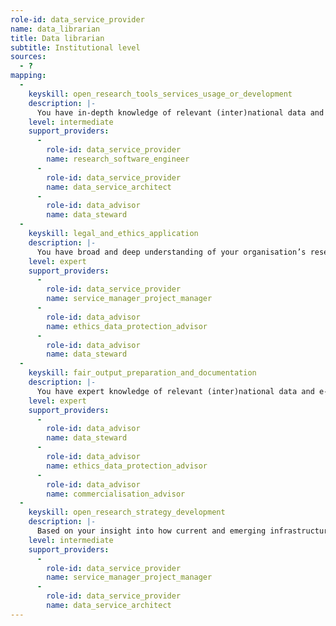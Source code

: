 ```yaml
---
role-id: data_service_provider
name: data_librarian
title: Data librarian
subtitle: Institutional level
sources: 
  - ?
mapping: 
  - 
    keyskill: open_research_tools_services_usage_or_development
    description: |-
      You have in-depth knowledge of relevant (inter)national data and e-infrastructure services for making data FAIR, and keeping it FAIR.  You identify and respond to the needs for services and resources, ensuring those provided are also FAIR, and as open as possible to reuse by researchers affiliated with the organisation, and by other users according to organisational policy and legal obligations. You take ownership responsibility for the development, set-up and update of suitable support tools or services, monitor availability and use, and ensure delivery of training on their effective application. Liaising with relevant professional services, e.g. research software engineers and data service architects, you ensure the organisation’s service management processes are followed.
    level: intermediate
    support_providers: 
      - 
        role-id: data_service_provider
        name: research_software_engineer
      - 
        role-id: data_service_provider
        name: data_service_architect
      - 
        role-id: data_advisor
        name: data_steward
  - 
    keyskill: legal_and_ethics_application
    description: |-
      You have broad and deep understanding of your organisation’s research strategy and how FAIR data and software outputs contribute to its implementation. You have in-depth knowledge of legal and ethical frameworks applicable to research communities you support, and of the role of FAIR data in underpinning research integrity. Liaising with senior stakeholders and your organisation's professional services, you formulate RDM policy to align with relevant funder policies, including for Data Management Plans. You establish systems and processes, including advice and training, to ensure data management is aligned with processes for research ethics, data protection and academic conduct.
    level: expert
    support_providers: 
      - 
        role-id: data_service_provider
        name: service_manager_project_manager
      - 
        role-id: data_advisor
        name: ethics_data_protection_advisor
      - 
        role-id: data_advisor
        name: data_steward
  - 
    keyskill: fair_output_preparation_and_documentation
    description: |-
      You have expert knowledge of relevant (inter)national data and e-infrastructure services and provide advice on their alignment with current standards and resources available from the organisation to assist researchers in making their outputs FAIR. You ensure guidance and instruction is available on making data findable, and that standard solutions are available for cleaning data to make it actionable and interoperable for reuse.  With in-depth knowledge of ethical and commercial constraints on data access, you monitor liaison with relevant professional services and systems across the organisation. You ensure expert advice is available on appraising and selecting data of value for reuse, and on good practice in managing software code, including versioning and documentation.
    level: expert
    support_providers: 
      - 
        role-id: data_advisor
        name: data_steward
      - 
        role-id: data_advisor
        name: ethics_data_protection_advisor
      - 
        role-id: data_advisor
        name: commercialisation_advisor
  - 
    keyskill: open_research_strategy_development
    description: |-
      Based on your insight into how current and emerging infrastructure and tools may support implementation of RDM policies in the research areas you support, you formulate a strategy or roadmap for implementing FAIR principles through participation in relevant committees and working groups. Your advise on the development of standard solutions for recurring RDM issues and monitor the availability of support. With extensive knowledge of relevant skills and the resources available to develop skills, you initiate and support training and recruitment of colleagues in professional services to support data management.
    level: intermediate
    support_providers: 
      - 
        role-id: data_service_provider
        name: service_manager_project_manager
      - 
        role-id: data_service_provider
        name: data_service_architect
---
```

